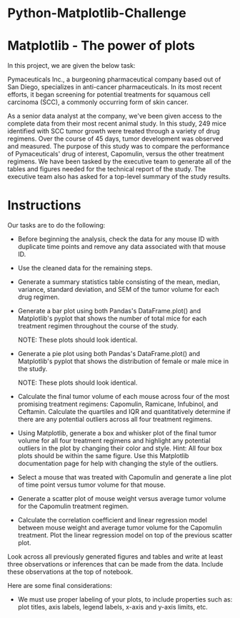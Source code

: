 # Python-Matplotlib-Challenge


# Matplotlib - The power of plots


In this project, we are given the below task:


Pymaceuticals Inc., a burgeoning pharmaceutical company based out of San Diego, specializes in anti-cancer pharmaceuticals. In its most recent efforts, it began screening for potential treatments for squamous cell carcinoma (SCC), a commonly occurring form of skin cancer.

As a senior data analyst at the company, we've been given access to the complete data from their most recent animal study. In this study, 249 mice identified with SCC tumor growth were treated through a variety of drug regimens. Over the course of 45 days, tumor development was observed and measured. The purpose of this study was to compare the performance of Pymaceuticals' drug of interest, Capomulin, versus the other treatment regimens. We have been tasked by the executive team to generate all of the tables and figures needed for the technical report of the study. The executive team also has asked for a top-level summary of the study results.


# Instructions

Our tasks are to do the following:


* Before beginning the analysis, check the data for any mouse ID with duplicate time points and remove any data associated with that mouse ID.
* Use the cleaned data for the remaining steps.
* Generate a summary statistics table consisting of the mean, median, variance, standard deviation, and SEM of the tumor volume for each drug regimen.
* Generate a bar plot using both Pandas's DataFrame.plot() and Matplotlib's pyplot that shows  the number of total mice for each treatment regimen throughout the course of the study.

    NOTE: These plots should look identical.


* Generate a pie plot using both Pandas's DataFrame.plot() and Matplotlib's pyplot that shows the distribution of female or male mice in the study.

    NOTE: These plots should look identical.


* Calculate the final tumor volume of each mouse across four of the most promising treatment regimens: Capomulin, Ramicane, Infubinol, and Ceftamin. Calculate the quartiles and IQR and quantitatively determine if there are any potential outliers across all four treatment regimens.


* Using Matplotlib, generate a box and whisker plot of the final tumor volume for all four treatment regimens and highlight any potential outliers in the plot by changing their color and style.
  Hint: All four box plots should be within the same figure. Use this Matplotlib documentation page for help with changing the style of the outliers.


* Select a mouse that was treated with Capomulin and generate a line plot of time point versus tumor volume for that mouse.


* Generate a scatter plot of mouse weight versus average tumor volume for the Capomulin treatment regimen.


* Calculate the correlation coefficient and linear regression model between mouse weight and average tumor volume for the Capomulin treatment. Plot the linear regression model on top of the previous scatter plot.


Look across all previously generated figures and tables and write at least three observations or inferences that can be made from the data. Include these observations at the top of notebook.


Here are some final considerations:


* We must use proper labeling of your plots, to include properties such as: plot titles, axis labels, legend labels, x-axis and y-axis limits, etc.
